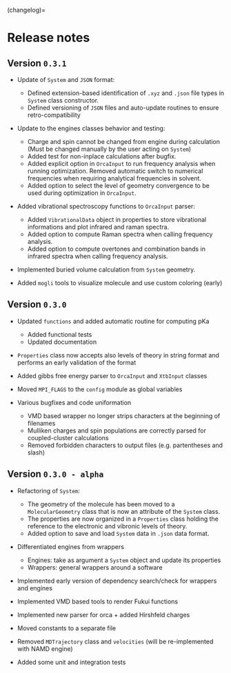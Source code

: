 (changelog)=
# Release notes

## Version `0.3.1`

* Update of `System` and `JSON` format:
  * Defined extension-based identification of `.xyz` and `.json` file types in `System` class constructor.
  * Defined versioning of `JSON` files and auto-update routines to ensure retro-compatibility

* Update to the engines classes behavior and testing:
  * Charge and spin cannot be changed from engine during calculation (Must be changed manually by the user acting on `System`)
  * Added test for non-inplace calculations after bugfix.
  * Added explicit option in `OrcaInput` to run frequency analysis when running optimization. Removed automatic switch to numerical frequencies when requiring analytical frequencies in solvent.
  * Added option to select the level of geometry convergence to be used during optimization in `OrcaInput`.

* Added vibrational spectroscopy functions to `OrcaInput` parser:
  * Added `VibrationalData` object in properties to store vibrational informations and plot infrared and raman spectra.
  * Added option to compute Raman spectra when calling frequency analysis.
  * Added option to compute overtones and combination bands in infrared spectra when calling frequency analysis.

* Implemented buried volume calculation from `System` geometry.

* Added `mogli` tools to visualize molecule and use custom coloring (early)



## Version `0.3.0`

* Updated `functions` and added automatic routine for computing pKa
  * Added functional tests
  * Updated documentation

* `Properties` class now accepts also levels of theory in string format and performs an early validation of the format

* Added gibbs free energy parser to `OrcaInput` and `XtbInput` classes

* Moved `MPI_FLAGS` to the `config` module as global variables

* Various bugfixes and code uniformation
  * VMD based wrapper no longer strips characters at the beginning of filenames
  * Mulliken charges and spin populations are correctly parsed for coupled-cluster calculations
  * Removed forbidden characters to output files (e.g. partentheses and slash)

## Version `0.3.0 - alpha`

* Refactoring of `System`:
  * The geometry of the molecule has been moved to a `MolecularGeometry` class that is now an attribute of the `System` class.
  * The properties are now organized in a `Properties` class holding the reference to the electronic and vibronic levels of theory.
  * Added option to save and load `System` data in `.json` data format.

* Differentiated engines from wrappers
  * Engines: take as argument a `System` object and update its properties
  * Wrappers: general wrappers around a software
  
* Implemented early version of dependency search/check for wrappers and engines
* Implemented VMD based tools to render Fukui functions
* Implemented new parser for orca + added Hirshfeld charges
* Moved constants to a separate file
* Removed `MDTrajectory` class and `velocities` (will be re-implemented with NAMD engine)
* Added some unit and integration tests